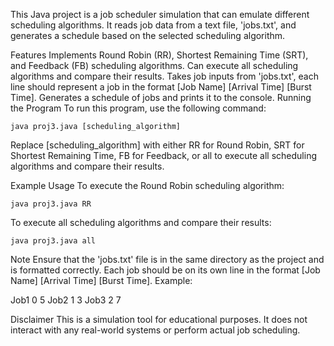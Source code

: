 This Java project is a job scheduler simulation that can emulate different scheduling algorithms. It reads job data from a text file, 'jobs.txt', and generates a schedule based on the selected scheduling algorithm.

Features
Implements Round Robin (RR), Shortest Remaining Time (SRT), and Feedback (FB) scheduling algorithms.
Can execute all scheduling algorithms and compare their results.
Takes job inputs from 'jobs.txt', each line should represent a job in the format [Job Name] [Arrival Time] [Burst Time].
Generates a schedule of jobs and prints it to the console.
Running the Program
To run this program, use the following command:
```
java proj3.java [scheduling_algorithm]
```
Replace [scheduling_algorithm] with either RR for Round Robin, SRT for Shortest Remaining Time, FB for Feedback, or all to execute all scheduling algorithms and compare their results.

Example Usage
To execute the Round Robin scheduling algorithm:
```
java proj3.java RR
````
To execute all scheduling algorithms and compare their results:

```
java proj3.java all
```
Note
Ensure that the 'jobs.txt' file is in the same directory as the project and is formatted correctly. Each job should be on its own line in the format [Job Name] [Arrival Time] [Burst Time]. Example:

Job1 0 5
Job2 1 3
Job3 2 7

Disclaimer
This is a simulation tool for educational purposes. It does not interact with any real-world systems or perform actual job scheduling.
